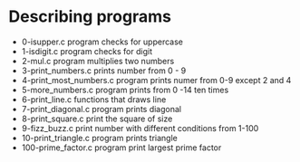 # Describing programs
- 0-isupper.c program  checks for uppercase
- 1-isdigit.c program checks for digit
- 2-mul.c program multiplies two numbers
- 3-print_numbers.c prints number from 0 - 9
- 4-print_most_numbers.c program prints numer from 0-9 except 2 and 4
- 5-more_numbers.c program prints from 0 -14 ten times
- 6-print_line.c functions that draws line 
- 7-print_diagonal.c program prints diagonal  
- 8-print_square.c print the square of size 
- 9-fizz_buzz.c  print number with different  conditions from 1-100
- 10-print_triangle.c program prints triangle
- 100-prime_factor.c program print largest prime factor   
